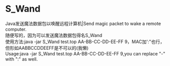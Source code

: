 # S_Wand
Java发送魔法数据包以唤醒远程计算机|Send magic packet to wake a remote computer.  
随便写的，因为可以发送魔法数据包得名S_Wand  
使用方法:java -jar S_Wand test.top AA-BB-CC-DD-EE-FF 9，MAC加':"也行，但形如AABBCCDDEEFF是不可以的(我懒)  
Usage:java -jar S_Wand test.top AA-BB-CC-DD-EE-FF 9,you can replace "-" with ":" as well.
